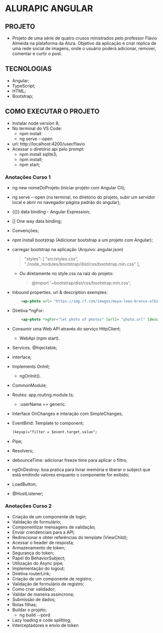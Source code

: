 # ALURAPIC ANGULAR

## PROJETO
- Projeto de uma série de quatro crusos ministrados pelo professor Flávio Almeida na plataforma da Alura. Objetivo da aplicação é criar réplica de uma rede social de imagens, onde o usuário poderá adicionar, remover, comentar e curtir o post.

## TECNOLOGIAS
- Angular;
- TypeScript;
- HTML;
- Bootstrap;

## COMO EXECUTAR O PROJETO
- Instalar node version 8;
- No terminal do VS Code:
    - npm install
    - ng serve --open
- url: http://localhost:4200/user/flavio
- Acessar o diretório api pelo prompt:
    - npm install sqlite3;
    - npm install; 
    - npm start;

### Anotações Curso 1
- ng new nomeDoProjeto (iniciar projeto com Angular Cli);
- ng serve --open (no terminal, no diretório do projeto, subir um servidor local e abrir no navegador página padrão do angular);
- {{}} data binding - Angular Expression;
- [] One way data binding;
- Convenções;
- npm install bootstrap (Adicionar bootstrap a um projeto com Angular);
- carregar bootstrap na aplicação (Arquivo: angular.json)
    > "styles": [
           "src/styles.css",
            "./node_modules/bootstrap/dist/css/bootstrap.min.css"
     ],
    - Ou diretamente no style.css na raiz do projeto:
        > @import '~bootstrap/dist/css/bootstrap.min.css';

- Inbound properties. url & description exemples:
    ~~~ html
        <ap-photo url= "https://img.r7.com/images/moya-leao-branco-albino-atracao-glen-garriff-conservation-lion-sanctuary-23032021161516582?dimensions=771x420&no_crop=true'" description="Leão"></ap-photo>

- Diretiva *ngFor:
    ~~~ html  
        <ap-photo *ngFor="let photo of photos" [url]= "photo.url" [description]="photo.description"></ap-photo>
- Consumir uma Web API através do serviço HttpClient;
    - WebApi (npm start).
- Services. @Injectable;
- interface;    
- Implements OnInit;
    - ngOnInit().
- CommonModule;
- Routes: app.routing.module.ts;
    - :userName == generic.
- Interface OnChanges e interação com SimpleChanges;
- EventBind: Template to component;
    ~~~html
    (keyup)="filter = $event.target.value";
- Pipe;
- Resolvers;
- debounceTime: adicionar freeze time para aplicar o filtro;
- ngOnDestroy: boa pratica para livrar memória e liberar o subject que está emitindo valores enquanto o componente for exibido;
- LoadButton;
- @HostListener;

### Anotações Curso 2
- Criação de um componente de login;
- Validação de formulário;
- Componentizar mensagens de validação;
- Enviar crendenciais para a API;
- Redirecionar e obter referências do template (ViewChild);
- Acessar o header de resposta;
- Armazenamento de token;
- Segurança do token;
- Papel do BehaviorSubject;
- Utilização do Async pipe;
- Implementação do logout;
- Diretiva routerLink;
- Criação de um componente de registro;
- Validação de formulário de registro;
- Como criar validador;
- Validar de maneira assíncrona;
- Submissão de dados;
- Rotas filhas;
- Buildar o projeto;
    - ng build --pord
- Lazy loading e code splitting;
- Interceptadores e envio de token


